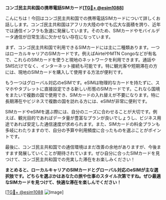 **コンゴ民主共和国の携帯電話SIMカード[[TG💪+ @esim1088](https://t.me/s/esim1088)]**

こんにちは！今回はコンゴ民主共和国での携帯電話SIMカードについて詳しくお話しします。コンゴ民主共和国はアフリカ大陸の中でも広大な面積を誇り、近年では通信インフラも急速に発展しています。そのため、SIMカードやモバイルデータ通信が日常生活に欠かせない存在になっています。

まず、コンゴ民主共和国で利用できるSIMカードには主に二種類あります。一つはローカルキャリアのSIMカードです。例えばAirtelやMTN Congoなどが有名で、これらのSIMカードを使うと現地のネットワークを利用できます。通話やSMSだけでなく、インターネット接続も可能です。特に観光客や短期滞在の方には、現地のSIMカードを購入して使用する方法が便利です。

もう一つはグローバル対応のeSIMです。eSIMは物理的なカードを持たずに、スマホやタブレットに直接設定できる新しい形態のSIMカードです。これなら国境をまたいで複数の国で使用でき、SIMカードの入れ替えが不要になります。特に長期滞在やビジネスで複数の国を訪れる方には、eSIMが非常に便利です。

SIMカードやeSIMを選ぶ際には、自分のニーズに合わせることが大切です。例えば、観光目的であればデータ量が豊富なプランが良いでしょうし、ビジネス用途であれば安定した通信速度が求められます。また、SIMカードの料金プランも多岐にわたりますので、自分の予算や利用頻度に合ったものを選ぶことがポイントです。

最後に、コンゴ民主共和国での通信環境はまだ改善の余地がありますが、今後ますます発展していくことが期待されています。ぜひ自分に合ったSIMカードを見つけて、コンゴ民主共和国での充実した滞在をお楽しみください！

**まとめると、ローカルキャリアのSIMカードとグローバル対応のeSIMが主な選択肢です。どちらを選ぶかはあなたの旅や仕事のスタイル次第ですね。ぜひ最適なSIMカードを見つけて、快適な滞在を楽しんでください！**

[[TG💪+ @esim1088](https://t.me/s/esim1088) ![Image](https://i.postimg.cc/Y0z9fWf4/image.png)]